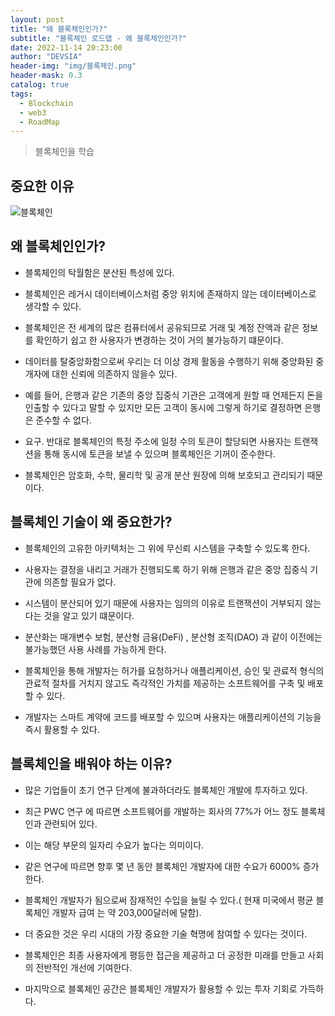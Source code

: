 ```yaml
---
layout: post
title: "왜 블록체인인가?"
subtitle: "블록체인 로드맵 - 왜 블록체인인가?"
date: 2022-11-14 20:23:00
author: "DEVSIA"
header-img: "img/블록체인.png"
header-mask: 0.3
catalog: true
tags:
  - Blockchain
  - web3
  - RoadMap
---
```


> 블록체인을 학습

## 중요한 이유

![블록체인](https://user-images.githubusercontent.com/88940298/194266800-62bf7715-072d-4740-b30c-4e68bb81cbfc.jpeg)

## 왜 블록체인인가?

- 블록체인의 탁월함은 분산된 특성에 있다.
- 블록체인은 레거시 데이터베이스처럼 중앙 위치에 존재하지 않는 데이터베이스로 생각할 수 있다.
- 블록체인은 전 세계의 많은 컴퓨터에서 공유되므로 거래 및 계정 잔액과 같은 정보를 확인하기 쉽고 한 사용자가 변경하는 것이 거의 불가능하기 떄문이다.

- 데이터를 탈중앙화함으로써 우리는 더 이상 경제 활동을 수행하기 위해 중앙화된 중개자에 대한 신뢰에 의존하지 않을수 있다.
- 예를 들어, 은행과 같은 기존의 중앙 집중식 기관은 고객에게 원할 때 언제든지 돈을 인출할 수 있다고 말할 수 있지만 모든 고객이 동시에 그렇게 하기로 결정하면 은행은 준수할 수 없다.
- 요구. 반대로 블록체인의 특정 주소에 일정 수의 토큰이 할당되면 사용자는 트랜잭션을 통해 동시에 토큰을 보낼 수 있으며 블록체인은 기꺼이 준수한다.
- 블록체인은 암호화, 수학, 물리학 및 공개 분산 원장에 의해 보호되고 관리되기 때문이다.

## 블록체인 기술이 왜 중요한가?

- 블록체인의 고유한 아키텍처는 그 위에 무신뢰 시스템을 구축할 수 있도록 한다.
- 사용자는 결정을 내리고 거래가 진행되도록 하기 위해 은행과 같은 중앙 집중식 기관에 의존할 필요가 없다.
- 시스템이 분산되어 있기 때문에 사용자는 임의의 이유로 트랜잭션이 거부되지 않는다는 것을 알고 있기 떄문이다.

- 분산화는 매개변수 보험, 분산형 금융(DeFi) , 분산형 조직(DAO) 과 같이 이전에는 불가능했던 사용 사례를 가능하게 한다.
- 블록체인을 통해 개발자는 허가를 요청하거나 애플리케이션, 승인 및 관료적 형식의 관료적 절차를 거치지 않고도 즉각적인 가치를 제공하는 소프트웨어를 구축 및 배포할 수 있다.
- 개발자는 스마트 계약에 코드를 배포할 수 있으며 사용자는 애플리케이션의 기능을 즉시 활용할 수 있다.

## 블록체인을 배워야 하는 이유?

- 많은 기업들이 초기 연구 단계에 불과하더라도 블록체인 개발에 투자하고 있다.
- 최근 PWC 연구 에 따르면 소프트웨어를 개발하는 회사의 77%가 어느 정도 블록체인과 관련되어 있다.
- 이는 해당 부문의 일자리 수요가 높다는 의미이다.
- 같은 연구에 따르면 향후 몇 년 동안 블록체인 개발자에 대한 수요가 6000% 증가한다.

- 블록체인 개발자가 됨으로써 잠재적인 수입을 늘릴 수 있다.( 현재 미국에서 평균 블록체인 개발자 급여 는 약 203,000달러에 달함).
- 더 중요한 것은 우리 시대의 가장 중요한 기술 혁명에 참여할 수 있다는 것이다.
- 블록체인은 최종 사용자에게 평등한 접근을 제공하고 더 공정한 미래를 만들고 사회의 전반적인 개선에 기여한다.
- 마지막으로 블록체인 공간은 블록체인 개발자가 활용할 수 있는 투자 기회로 가득하다.
